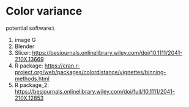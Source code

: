 # Color variance

potential software:\
1. image G
2. Blender
3. Slicer: https://besjournals.onlinelibrary.wiley.com/doi/10.1111/2041-210X.13669
4. R package: https://cran.r-project.org/web/packages/colordistance/vignettes/binning-methods.html
5. R package_2: https://besjournals.onlinelibrary.wiley.com/doi/full/10.1111/2041-210X.12853

